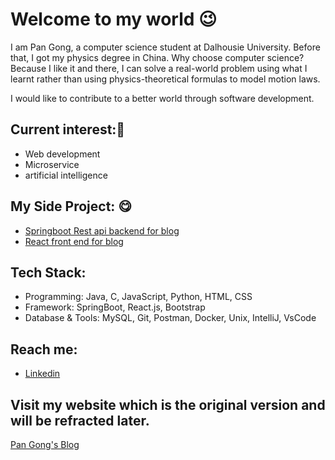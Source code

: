 # Welcome to my world 😉
I am Pan Gong, a computer science student at Dalhousie University. Before that, I got my physics degree in China.
Why choose computer science? 
Because I like it and there, I can solve a real-world problem using what I learnt rather than using physics-theoretical formulas to model motion laws.

I would like to contribute to a better world through software development.

## Current interest:🤩
- Web development
- Microservice
- artificial intelligence

## My Side Project: 😋
- [Springboot Rest api backend for blog](https://github.com/panda022/fullstack-backend)
- [React front end for blog](https://github.com/panda022/react-web)

## Tech Stack:
-	Programming: Java, C, JavaScript, Python, HTML, CSS
-	Framework:  SpringBoot, React.js, Bootstrap
-	Database & Tools:  MySQL, Git, Postman, Docker, Unix, IntelliJ, VsCode   

## Reach me: 
-  [Linkedin](https://www.linkedin.com/in/pan-gong-2764a4231/)

## Visit my website which is the original version and will be refracted later.
[Pan Gong's Blog](https://pangong.dev/)

